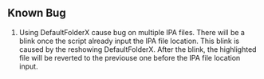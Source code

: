 ## Known Bug

1. Using DefaultFolderX cause bug on multiple IPA files. There will be a blink once the script already input the IPA file location. This blink is caused by the reshowing DefaultFolderX. After the blink, the highlighted file will be reverted to the previouse one before the IPA file location input.
